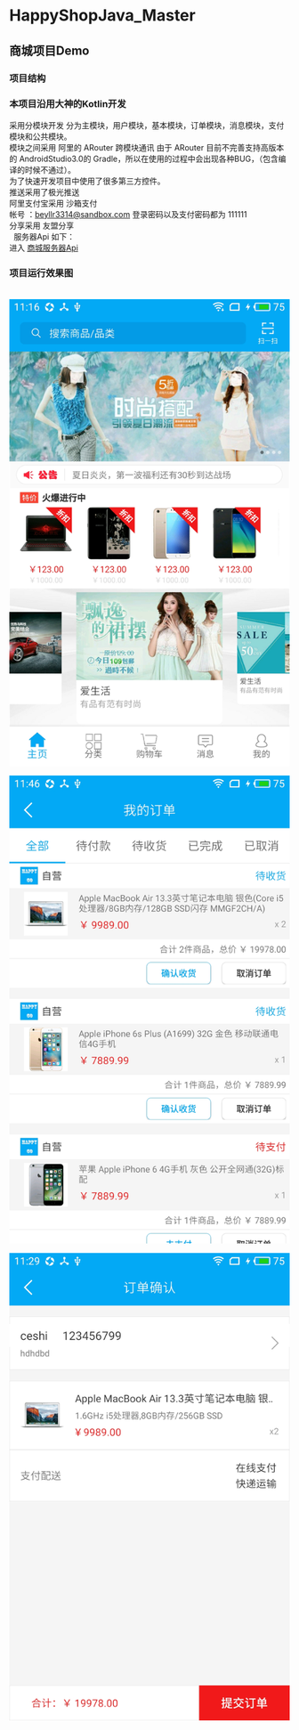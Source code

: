 # HappyShopJava_Master
## 商城项目Demo
### 项目结构
### 本项目沿用大神的Kotlin开发
采用分模块开发 分为主模块，用户模块，基本模块，订单模块，消息模块，支付模块和公共模块。<br>
模块之间采用 阿里的 ARouter 跨模块通讯 由于 ARouter 目前不完善支持高版本的 AndroidStudio3.0的 Gradle，所以在使用的过程中会出现各种BUG，（包含编译的时候不通过）。<br>
为了快速开发项目中使用了很多第三方控件。<br>
推送采用了极光推送<br>
阿里支付宝采用 沙箱支付 <br>
帐号 ：beyllr3314@sandbox.com  登录密码以及支付密码都为  111111<br>
分享采用 友盟分享<br>
 
服务器Api 如下：<br>
 进入 [商城服务器Api](https://github.com/ArdWang/ShopProject_Master "悬停显示")
 
 
### 项目运行效果图<br><br>
![主页](https://github.com/ArdWang/HappyShopJava_Master/blob/master/app/src/main/java/com/hs/img/home.png?raw=true)<br>

![商品详细](https://github.com/ArdWang/HappyShopJava_Master/blob/master/app/src/main/java/com/hs/img/orderdetail.png?raw=true)<br>

![商品提交](https://github.com/ArdWang/HappyShopJava_Master/blob/master/app/src/main/java/com/hs/img/submitorder.png?raw=true)<br>


 
